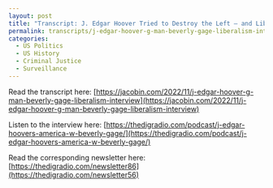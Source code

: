 ```yaml
---
layout: post
title: "Transcript: J. Edgar Hoover Tried to Destroy the Left — and Liberals Enabled Him"
permalink: transcripts/j-edgar-hoover-g-man-beverly-gage-liberalism-interview/
categories:
  - US Politics
  - US History
  - Criminal Justice
  - Surveillance
---
```



Read the transcript here: [https://jacobin.com/2022/11/j-edgar-hoover-g-man-beverly-gage-liberalism-interview](https://jacobin.com/2022/11/j-edgar-hoover-g-man-beverly-gage-liberalism-interview)

Listen to the interview here: [https://thedigradio.com/podcast/j-edgar-hoovers-america-w-beverly-gage/](https://thedigradio.com/podcast/j-edgar-hoovers-america-w-beverly-gage/)

Read the corresponding newsletter here: [https://thedigradio.com/newsletter86](https://thedigradio.com/newsletter56)

